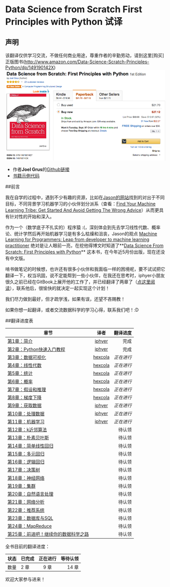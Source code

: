 # Data Science from Scratch First Principles with Python 试译

## 声明
该翻译仅供学习交流，不做任何商业用途，尊重作者的辛勤劳动，请到这里[购买]正版图书(http://www.amazon.com/Data-Science-Scratch-Principles-Python/dp/149190142X)
![buy](assets/images/buy.png)

* 作者**Joel Grus**的[Github链接](https://github.com/joelgrus)
* [书籍示例代码](https://github.com/joelgrus/data-science-from-scratch)

##前言

我在自学的过程中，遇到不少有趣的资源，比如在[Jason的网站](http://machinelearningmastery.com/)找到的对出于不同目标，不同背景学习机器学习的小伙伴划分派系（查看：[Find Your Machine Learning Tribe: Get Started And Avoid Getting The Wrong Advice](http://machinelearningmastery.com/machine-learning-tribe/)）从而更具有针对性的开始和深入。

作为一个（数学底子不扎实的）程序猿 :(，深刻体会到先去学习线性代数、概率论、统计学然后再开始机器学习是有多么枯燥和沮丧，Jason的观点 [Machine Learning for Programmers: Leap from developer to machine learning practitioner](http://machinelearningmastery.com/machine-learning-for-programmers/) 绝对是让人眼前一亮，在挖他得博文时知道了**[Data Science From Scratch: First Principles with Python](http://joelgrus.com/2015/04/26/data-science-from-scratch-first-principles-with-python/)** 这本书，在今年近5月份出版，现在还没有中文版。

啃书做笔记的时候想，也许还有很多小伙伴和我面临一样的困境呢，要不试试把它翻译一下，权当巩固，说不定能帮到一些小伙伴，在我还在思考时，iphyer小朋友很久之前已经在GitBook上展开他的工作了，并已经翻译了两章了（[点这里阅读](http://iphyer.gitbooks.io/data-science-from-scratch-with-python/content/index.html)），联系他后，很愉快的就决定一起实现这个计划！

我们尽力做到最好，但才疏学浅，如果有误，还望不吝赐教！

如果你想一起翻译，或者交流数据科学的学习心得，联系我们吧！:D


##翻译进度表

| 章节        | 译者           | 翻译进度  |
| ------------- |:-------------:| -----:|
| [第1章：简介](chapters/Chapter_01_Introduction.md)      | [iphyer](https://github.com/iphyer) | 完成 |
| [第2章：Python快速入门教程](chapters/Chapter_02_A_Crash_Course_in_Python.md)      | [iphyer](https://github.com/iphyer)      |  完成 |
| [第3章：数据可视化](chapters/Chapter_03_Visualizing_Data.md) | [hexcola](https://github.com/hexcola)      |   *正在进行*  |
| [第4章：线性代数](chapters/Chapter_04_Linear_Algebra.md) | [hexcola](https://github.com/hexcola)      |   *正在进行*  |
| [第5章：统计](chapters/Chapter_05_Statistics.md) | [hexcola](https://github.com/hexcola)      |   *正在进行*  |
| [第6章：概率](chapters/Chapter_06_Probability.md) | [hexcola](https://github.com/hexcola)      |   *正在进行*  |
| [第7章：假设和推理](chapters/Chapter_07_Hypothesis_and_Inference.md) | [hexcola](https://github.com/hexcola)      |   *正在进行*  |
| [第8章：梯度下降](chapters/Chapter_08_Gradient_Descent.md) | [hexcola](https://github.com/hexcola)      |   *正在进行*  |
| [第9章：获取数据](chapters/Chapter_09_Getting_Data.md) |   [iphyer](https://github.com/iphyer)    |   *正在进行*  |
| [第10章：处理数据](chapters/Chapter_10_Working_with_Data.md) |    [iphyer](https://github.com/iphyer)   |   *正在进行*  |
| [第11章：机器学习](chapters/Chapter_11_Machine_Learning.md) |   [iphyer](https://github.com/iphyer)    |  *正在进行*  |
| [第12章：k近邻算法](chapters/Chapter_12_k_Nearest_Neighbors.md) |       |   待认领  |
| [第13章：朴素贝叶斯](chapters/Chapter_13_Naive_Bayes.md) |       |   待认领  |
| [第14章：简单线性回归](chapters/Chapter_14_Simple_Linear_Regression.md) |       |   待认领  |
| [第15章：多元回归](chapters/Chapter_15_Multiple_Regression.md) |       |   待认领  |
| [第16章：逻辑回归](chapters/Chapter_16_Logistic_Regression.md) |       |   待认领  |
| [第17章：决策树](chapters/Chapter_17_Decision_Trees.md) |       |   待认领  |
| [第18章：神经网络](chapters/Chapter_18_Neural_Networks.md) |       |   待认领  |
| [第19章：集群](chapters/Chapter_19_Clustering.md) |       |   待认领  |
| [第20章：自然语言处理](chapters/Chapter_20_Natural_Language_Processing.md)|       |   待认领  |
| [第21章：网络分析](chapters/Chapter_21_Network_Analysis.md) |       |   待认领  |
| [第22章：推荐系统](chapters/Chapter_22_Recommender_Systems) |       |   待认领  |
| [第23章：数据库与SQL](chapters/Chapter_23_Database_and_SQL.md) |       |   待认领  |
| [第24章：MapReduce](chapters/Chapter_24_MapReduce.md) |       |   待认领  |
| [第25章：前进吧！继续你的数据科学之路](chapters/Chapter_25_Go_Forth_and_Do_Data_Science.md) |       |   待认领  |

全书目前的翻译进度：


| 状态  | 已完成    | 正在进行  | 等待认领  |
| ------|------- |:-------------:| -----:|
| 数量  | 2 章     | 9 章     | 14 章      |

欢迎大家参与进来！


